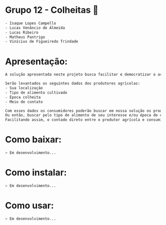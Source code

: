 # Grupo 12 - Colheitas 🌱
```sh
- Isaque Lopes Campello
- Lucas Venâncio de Almeida
- Lucas Ribeiro
- Matheus Pantrigo
- Vinícius de Figueiredo Trindade
```


# Apresentação:
```sh
A solução apresentada neste projeto busca facilitar e democratizar o acesso a alimentos de pequenos produtores agrícolas.

Serão levantados os seguintes dados dos produtores agrícolas:
- Sua localização
- Tipo de alimento cultivado
- Época colheita
- Meio de contato

Com esses dados os consumidores poderão buscar em nossa solução os produtores agrícolas mais próximos.
Ou então, buscar pelo tipo de alimento de seu interesse e/ou época de colheita.
Facilitando assim, o contado direto entre o produtor agrícola e consumidor.
```

# Como baixar:
```sh
> Em desenvolvimento...
```

# Como instalar:
```sh
> Em desenvolvimento...
```

# Como usar:
```sh
> Em desenvolvimento...
```
